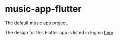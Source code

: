 # music-app-flutter
The default music app project.

The design for this Flutter app is listed in Figma [here](https://www.figma.com/file/dc7CenShxNBboyKpQJkm6n/Music-App-(Andriy)?type=design&node-id=602-2648&mode=design&t=UHRyPvvWMzVx23Pw-0).
